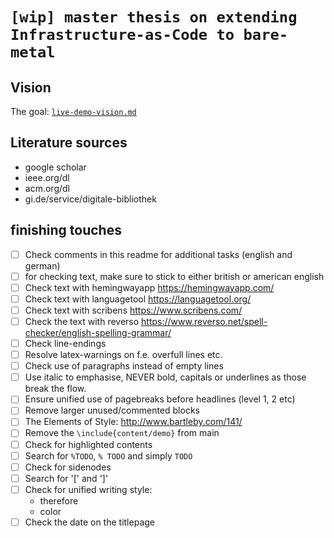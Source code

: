 # `[wip] master thesis on extending Infrastructure-as-Code to bare-metal`

<!-- ultimate goal: Publish as conference paper -->

<!-- ## Exposé ("Arbeitsplan")

## Vorläufiger Titel
Leveraging (immutable) (open-source) infrastructure-as-code for enterprise environments
infrastructure lifecycle management
infrastructure configuration management
infrastructure management system
comparison of infrastructure-as-code dsls and tools (and finding/creating a compromise)
designing a pluggable tosca orchestrator & simplify user-onboarding -->

<!-- ## Relevanz des Themas (aus praxisorientierter und wissenschaftlicher Perspektive)
Praxis: Was ist das Ziel, was gibt es dafür und was ist am Ansatz in dieser Thesis so besonders?
Wissenschaftlich: Relevanz von Cluster-API, OpenStack, tinkerbell, vSphere

## Zusammenfassung des Stands der aktuellen Forschung zum Themenbereich, wichtige Begriffe & Forschungslücken -->


<!-- ## Forschungsfragen und Ziele
Konkretisierung anhand von:
- Anwendungsbereich "untersucht am Beispiel von"
- Nischenaspekte "vor dem Hintergrund von"
- Blickwinkel "auf der Mitarbeiterebene / auf der technischen Ebene"
- Beziehungen -->

<!-- - Goal is to allow dynamic provision of k8s clusters for users - including storage
  - why multitenancy via multiple clusters
- From the base up; not cloud-vendor specific!
- Are VMs dead (are they even needed / the case for bare-metal)
  - comparison of bare-metal approach vs vSphere and/or OpenStack approach
  - constraints like
    - Workload comparison; are there workloads which cannot run in containers and require VMs?
    - minimum machine size defines minimum cluster size and therfore introduces unused resources
  - -> VMs make sense! What about their overhead? They need "zone/node affinity" as well
- OpenStack does a lot of those things, vSphere as well
  - is there a more lightweight or open source approach? A lot features aren't needed -->


<!-- - one mgmt server per rack for ipmi control, os distribution -> can this be done with top-of-rack-switch?
- instead of special network topologies, scheduling stuff, just let all bm-hosts communicate with all other bm-hosts
  - consider zone-affinity when allocating
  - try to allocate "closest fitting" node
- differentiate between bm-cluster and vm-cluster
  - in bm-cluster everyone can talk with everyone, zones can be nested, zones can be distinguished via address-spaces
  - in vm-cluster vlans & routes must be configured, vms should be placed close together (still consider node/zone affinity) to reduce hops
  - chicken and egg bootstrapping problem (security-wise, control-cluster-wise)
- two options for automated on-prem/non-cloud datacenter:
  - openstack
  - layers
    - hypervisor provisioning (on-demand with IPMI)
    - vm provisioning (on-demand via hypervisor API, f.e. vSphere)
    - clustering via k8s, or, if necessary, allow direct access to vms for some applications (f.e. Active Directory)
- outlook: application deployment; helm, kustomize, ...
- how to automate DNS
- stability of openstack? why so many problems at CaaS? -->


<!-- - there was an example where cloud platform migration was necessary for an application, and the lead developed "magic" - something similar
  - https://dzone.com/articles/reducing-your-cloud-costs-by-90
  - https://dzone.com/articles/nomadic-cloud-systems
  - https://polterguy.github.io/
- multi-cloud where everything-is-a-service and is based on a below layer -> lower layers can be translated between different cloud-providers -> making the whole thing cloud-agnostic
- when a cloud has a super cool feature and the others don't, but you want to use it, migrate. If others introduce it later, and are cheaper, migrate.
- the whole cloud-, container-, k8s-, iac-collection of things is about migration between environments -> the goal should be to make migration as easy as possible. As a cloud provider, I want to lock the user in, and catch foreigners as well, but make it subtle enough they are not feared away or give them advantages like superb prices.
  - migration between dev, staging and prod, migration between dev-machine and dev-machine as well as dev-machine and server, migration to a larger scale system (by scaling lol).
  - I adopt some new tech, f.e. docker (-> by writing docker files), now I want to migrate that somewhere else, so please make that easy goddamnit!
- migration-path ==> execution path -->

<!-- - with an everything-as-a-service-architecture, this should be easy!
  - have one language-fits-them-all, f.e. TOSCA/whatever
  - create an everything-as-a-service layered architecture
    - have a translation service between different providers, or be able to translate top level language into all different provider-dsls
  - ? use terraform as underlying base
- "micrate" (migrate, cloud, crate?)
- all "cloud-agnostic"-tools are just capable of running a scenario for different providers, but migration is still not possible, because of the provider-specific stuff. So providers seem to implement the same stuff differently making migrations unnecessary difficult.
- "truly cloud-agnostic iac-tooling" by implementing everything-as-a-service -->

<!-- scaling smaller is better: https://dzone.com/articles/cost-optimization-strategies-for-compute-instances
cost optimization tools: https://dzone.com/articles/zoom-spotify-and-others-slashed-their-cloud-costs
cloud vs serverless: https://dzone.com/articles/serverless-computing-vs-cloud-computing -->

<!-- - read chapter 10ff of simple-profile
- read chapter 13ff of simple-profile
- don't reinvent the wheel, allow other standards as artifacts, like openapi as api-spec -->

## Vision
The goal: [`live-demo-vision.md`](./live-demo-vision.md)

<!-- ## Zeitplan
- read papers, copy notes for `related work` and `background` (7-22p -> 4w)
- background (7-22p -> 2w a 7d; ~1p/d)
- introduction (3-4p -> 1w)
- design & implementation (5-10p -> 6w)
- evaluation (5-10p -> 2w)
- discussion (5-10p -> 2w)
- conclusion (2-4p -> 1w)
- abstract (1-2p -> 1w)
-> https://github.com/thetillhoff/master-thesis/milestones?direction=asc&sort=due_date&state=open -->

## Literature sources
- google scholar
- ieee.org/dl
- acm.org/dl
- gi.de/service/digitale-bibliothek

<!-- ## Notes for example toc in `notes.yml`
```yaml
4 pillars:
 - Hardware(-instances)
 - provisioning
 - config mgmt
 - Security & ID/User mgmt
 - RBAC
 - zero trust
 - multi-tenant environments
 - Storage / Persistance
 - Rook
 - Networking
 - (Service-)Mesh
subtopics:
 - BYOD, COD, UOD
 - bootstrapping 0-100
 - 2nd day
 - OSS, support/SLA/stability/maturity
``` -->

## finishing touches
- [ ] Check comments in this readme for additional tasks (english and german)
- [ ] for checking text, make sure to stick to either british or american english
- [ ] Check text with hemingwayapp https://hemingwayapp.com/
- [ ] Check text with languagetool https://languagetool.org/
- [ ] Check text with scribens https://www.scribens.com/
- [ ] Check the text with reverso https://www.reverso.net/spell-checker/english-spelling-grammar/
- [ ] Check line-endings
- [ ] Resolve latex-warnings on f.e. overfull lines etc.
- [ ] Check use of paragraphs instead of empty lines
- [ ] Use italic to emphasise, NEVER bold, capitals or underlines as those break the flow.
- [ ] Ensure unified use of pagebreaks before headlines (level 1, 2 etc)
- [ ] Remove larger unused/commented blocks
- [ ] The Elements of Style: http://www.bartleby.com/141/
- [ ] Remove the `\include{content/demo}` from main
- [ ] Check for highlighted contents
- [ ] Search for `%TODO`, `% TODO` and simply `TODO`
- [ ] Check for sidenodes
- [ ] Search for '[' and ']'
- [ ] Check for unified writing style:
  - therefore
  - color
- [ ] Check the date on the titlepage

<!-- ## Häufige Fehler
- Es fehlt der "rote Faden": Die Arbeit lässt keine Logik in Bezug auf die Fragestellung erkennen. Der Zusammenhang zwischen den Kapiteln wird nicht deutlich.
- Der Leser sollte zu jedem Zeitpunkt verstehen "warum" Sie etwas tun. Versuchen Sie Ihre Überlegungen klar darzulegen. Wenn Sie z.B. eine bestimmte Methodik verwenden, erklären Sie, warum Sie sich für diese Methodik und nicht für eine andere entschieden haben. Wenn Sie z.B. ein Bewertungsschema verwenden und für die Erfüllung von Kriterien Punkte vergeben, erklären Sie, wie Sie diese Punkte ermittelt haben und warum Sie diese auf genau diese Art ermittelt haben. Sobald sich im Kopf des Lesers ein "Häh? -Warum jetzt das?" bildet, haben Sie versäumt, wichtige Informationen zu vermitteln.
- Mangelnde Reflexion des Stoffes. Sie sollen eine Fragestellung / ein Problem lösen! Ordnen Sie Ihren Stoff ein und beurteilen Sie ihn wissenschaftlich. Also nicht nur Literaturquellen zusammensuchen und wiedergeben sondern eigenen Erkenntnisgewinn erzeugen.
- Bitte achten Sie auf Lesefreundlichkeit! Lange, verschachtelte Sätze mit einer Vielzahl an Fremdwörtern sind kein Kriterium für wissenschaftliche Kompetenz. Kurze, klare Sätze sind für Sie einfacher zu schreiben und für den Leser erheblich leichter zu verstehen....und was auch immer wieder passiert:
- Eine Untergliederung mit nur einem Gliederungspunkt. Dies mag zwar manchmal praktisch erscheinen, ist aber falsch!
- Falsche Zeilenumbrüche – unbedingt kontrollieren... und ganz wichtig...
- Achten Sie bitte auf Rechtschreibung und Grammatik – auch das fließt in die Note ein. Immer wieder werden Arbeiten vorgelegt, bei denen ich 10 Fehler pro Seite anstreiche. Dies vermittelt den Eindruck einer schlampig angefertigten Arbeit. Wenn Sie Probleme mit deutscher Rechtschreibung und Grammatik haben, suchen Sie sich einen Freund/Freundin/Familienmitglied für die Korrektur. -->

<!-- ## ...und noch ein paar Tipps für den Start
Es ist hilfreich, sich zunächst intensiv mit der Einleitung auseinanderzusetzen. Manchmal liest man in Ratgebern "schreib die Einleitung zuletzt". Das mag für die finale Fassung Ihrer Arbeit sinnvoll sein, inhaltlich müssen Sie sich aber unbedingt zu Beginn damit auseinandersetzen. Was genau ist denn das Ziel der Arbeit? Was soll das Ergebnis der Arbeit sein? Was soll Ihre Arbeit bewirken? Welches Problem möchten Sie lösen? Und wie können Siedieses Ergebnis am sinnvollsten erreichen? Und warum ist die ganze Arbeit überhaupt wichtig? Welche Relevanz hat das Thema? Zu Beginn ist es oft schwierig einen Einstieg in die Literaturrecherche zu finden. Es bietet sich an, mit Lehrbüchern zu den für Sie relevanten Themengebieten zu beginnen und über die Literaturverzeichnisse weiter zu suchen. Und bevor Sie mal nicht weiter wissen oder unsicher über das weitere Vorgehen sind, kontaktieren Sie Ihren betreuenden Professor / Ihre betreuende Professorin –dafür sind wir da. -->
